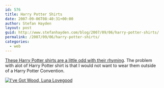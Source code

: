 ```yaml
---
id: 576
title: Harry Potter Shirts
date: 2007-09-06T08:40:31+00:00
author: Stefan Hayden
layout: post
guid: http://www.stefanhayden.com/blog/2007/09/06/harry-potter-shirts/
permalink: /2007/09/06/harry-potter-shirts/
categories:
  - web
---
```

<p><a href="http://www.neighborhoodies.com/readymades-harry-potter-tees-c-39_73.html">These Harry Potter shirts are a little odd with their rhyming</a>. The problem with alot of Harry Potter shirt is that I would not want to wear them outside of a Harry Potter Convention.</p>
<p><a href="http://www.neighborhoodies.com/readymades-harry-potter-tees-c-39_73.html"><img src="http://www.neighborhoodies.com/images//samples/lunalovegood_productimg.jpg" alt="I've Got Wood, Luna Lovegood" /></a>
</p>
